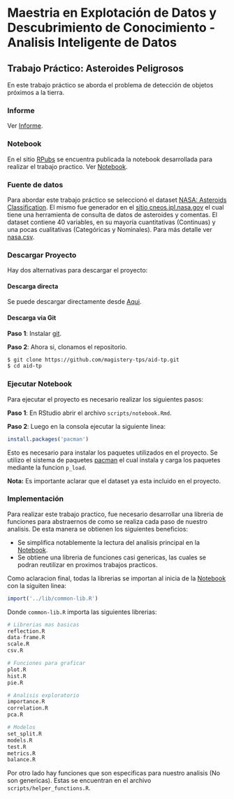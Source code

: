 # Maestria en Explotación de Datos y Descubrimiento de Conocimiento - Analisis Inteligente de Datos

## Trabajo Práctico: Asteroides Peligrosos

En este trabajo práctico se aborda el problema de detección de objetos próximos a la tierra.

### Informe

Ver [Informe](https://github.com/magistery-tps/aid-tp/blob/main/docs/Informe.pdf).

### Notebook

En el sitio [RPubs](https://rpubs.com/) se encuentra publicada la notebook desarrollada para realizar el trabajo practico. Ver [Notebook](https://rpubs.com/adrianmarino/aid-tp).

### Fuente de datos

Para abordar este trabajo práctico se seleccionó el dataset [NASA: Asteroids Classification](https://www.kaggle.com/shrutimehta/nasa-asteroids-classification). El mismo fue generador en el [sitio cneos.jpl.nasa.gov](https://cneos.jpl.nasa.gov/) el cual tiene una herramienta de consulta de datos de asteroides y comentas.  El dataset contiene 40 variables, en su mayoría cuantitativas (Continuas) y una pocas cualitativas (Categóricas y Nominales). Para más detalle ver [nasa.csv](https://github.com/magistery-tps/aid-tp/blob/main/datasets/nasa.csv).


### Descargar Proyecto

Hay dos alternativas para descargar el proyecto:

#### Descarga directa

Se puede descargar directamente desde [Aqui](https://github.com/magistery-tps/aid-tp/archive/refs/heads/main.zip). 

#### Descarga via Git

**Paso 1**: Instalar [git](https://git-scm.com/downloads).

**Paso 2**:  Ahora si, clonamos el repositorio.

```bash
$ git clone https://github.com/magistery-tps/aid-tp.git
$ cd aid-tp
```

### Ejecutar Notebook

Para ejecutar el proyecto es necesario realizar los siguientes pasos:

**Paso 1**: En RStudio abrir el archivo `scripts/notebook.Rmd`.

**Paso 2**: Luego en la consola ejecutar la siguiente linea:

```R
install.packages('pacman')
```

Esto es necesario para instalar los paquetes utilizados en el proyecto. Se utilizo el sistema de paquetes [pacman](https://github.com/trinker/pacman)  el cual instala y carga los paquetes mediante la funcion `p_load`.

**Nota:** Es importante aclarar que el dataset ya esta incluido en el proyecto.

### Implementación

Para realizar este trabajo practico, fue necesario desarrollar una libreria de funciones para abstraernos de como se realiza cada paso de nuestro analisis. De esta manera se obtienen los siguientes beneficios:

* Se simplifica notablemente la lectura del analisis principal en la [Notebook](https://rpubs.com/adrianmarino/aid-tp).
* Se obtiene una libreria de funciones casi genericas, las cuales se podran reutilizar en proximos trabajos practicos.

Como aclaracion final, todas la librerias se importan al inicia de la [Notebook](https://rpubs.com/adrianmarino/aid-tp) con la siguiten linea:

```R
import('../lib/common-lib.R')
```

Donde `common-lib.R` importa las siguientes librerias:

```R
# Librerias mas basicas
reflection.R
data-frame.R
scale.R
csv.R

# Funciones para graficar
plot.R
hist.R
pie.R

# Analisis exploratorio
importance.R
correlation.R
pca.R

# Modelos
set_split.R
models.R
test.R
metrics.R
balance.R
```

Por otro lado hay funciones que son especificas para nuestro analisis (No son genericas). Estas se encuentran en el archivo `scripts/helper_functions.R`. 


